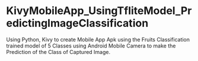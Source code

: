 # KivyMobileApp_UsingTfliteModel_PredictingImageClassification
Using Python, Kivy to create Mobile App Apk using the Fruits Classification trained model of 5 Classes using Android Mobile Camera to make the Prediction of the Class of  Captured Image.
